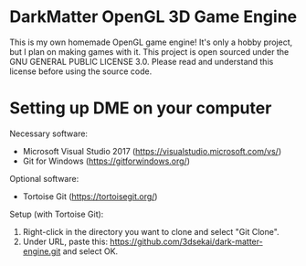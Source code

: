 # DarkMatter OpenGL 3D Game Engine

This is my own homemade OpenGL game engine!
It's only a hobby project, but I plan on making games with it.
This project is open sourced under the GNU GENERAL PUBLIC LICENSE 3.0.
Please read and understand this license before using the source code.

# Setting up DME on your computer

Necessary software:
- Microsoft Visual Studio 2017 (https://visualstudio.microsoft.com/vs/)
- Git for Windows (https://gitforwindows.org/)

Optional software:
- Tortoise Git (https://tortoisegit.org/)

Setup (with Tortoise Git):

1. Right-click in the directory you want to clone and select "Git Clone".
2. Under URL, paste this: https://github.com/3dsekai/dark-matter-engine.git and select OK.
